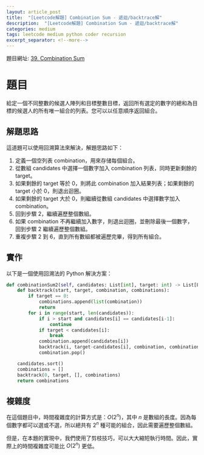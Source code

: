 ```yaml
---
layout: article_post
title:  "[Leetcode解題] Combination Sum - 遞迴/backtrace解"
description:  "[Leetcode解題] Combination Sum - 遞迴/backtrace解"
categories: medium
tags: leetcode medium python coder recursion
excerpt_separator: <!--more-->
---
```


<!--more-->

題目網址: [39. Combination Sum](https://leetcode.com/problems/combination-sum/)

# 題目
給定一個不同整數的候選人陣列和目標整數目標，返回所有選定的數字的總和為目標的候選人的所有唯一組合的列表。您可以以任意順序返回組合。

## 解題思路
這道題可以使用回溯算法來解決，解題思路如下：

1. 定義一個空列表 combination，用來存储每個組合。
2. 從數組 candidates 中選擇一個數字加入 combination 列表，同時更新剩餘的 target。
3. 如果剩餘的 target 等於 0，則將此 combination 加入結果列表；如果剩餘的 target 小於 0，則退出迴圈。
4. 如果剩餘的 target 大於 0，則繼續從數組 candidates 中選擇數字加入 combination。
5. 回到步驟 2，繼續遍歷整個數組。
6. 如果 combination 不再繼續加入數字，則退出迴圈，並刪除最後一個數字，回到步驟 2 繼續遍歷整個數組。
7. 重複步驟 2 到 6，直到所有數組都被遍歷完畢，得到所有組合。


## 實作
以下是一個使用回溯法的 Python 解決方案：
```python
def combinationSum2(self, candidates: List[int], target: int) -> List[List[int]]:
    def backtrack(start, target, combination, combinations):
        if target == 0:
            combinations.append(list(combination))
            return
        for i in range(start, len(candidates)):
            if i > start and candidates[i] == candidates[i-1]:
                continue
            if target < candidates[i]:
                break
            combination.append(candidates[i])
            backtrack(i, target-candidates[i], combination, combinations)
            combination.pop()

    candidates.sort()
    combinations = []
    backtrack(0, target, [], combinations)
    return combinations
```


## 複雜度
在這個題目中，時間複雜度的計算方式是：$O(2^n)$，其中 $n$ 是數組的長度。因為每個數字都可以選或不選，所以總共有 $2^n$ 種可能的組合，因此需要遍歷整個數組。

但是，在本題的實現中，我們使用了剪枝技巧，可以大大縮短執行時間。因此，實際上的時間複雜度可能比 $O(2^n)$ 更低。

